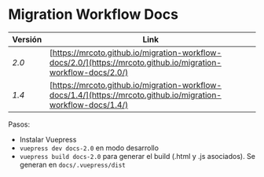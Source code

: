 # Migration Workflow Docs

|Versión|Link|
|---|---|
|*2.0*|[https://mrcoto.github.io/migration-workflow-docs/2.0/](https://mrcoto.github.io/migration-workflow-docs/2.0/)|
|*1.4*|[https://mrcoto.github.io/migration-workflow-docs/1.4/](https://mrcoto.github.io/migration-workflow-docs/1.4/)|

Pasos:

- Instalar Vuepress
- `vuepress dev docs-2.0` en modo desarrollo
- `vuepress build docs-2.0` para generar el build (.html y .js asociados). Se generan en `docs/.vuepress/dist`